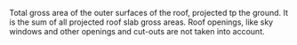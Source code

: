 ﻿Total gross area of the outer surfaces of the roof, projected tp the ground. It is the sum of all projected roof slab gross areas. Roof openings, like sky windows and other openings and cut-outs are not taken into account.